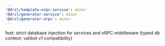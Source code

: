 ```yaml
---
'@drzl/template-orpc-service': minor
'@drzl/generator-service': minor
'@drzl/generator-orpc': minor
---
```


feat: strict database injection for services and oRPC middleware (typed db context; valibot v1 compatibility)

